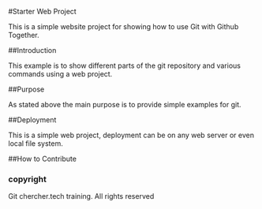 #Starter Web Project

This is a simple website project for showing how to use Git with Github Together.

##Introduction

This example is to show different parts of the git repository and various commands using a web project.

##Purpose

As stated above the main purpose is to provide simple examples for git.

##Deployment

This is a simple web project, deployment can be on any web server or even local file system.

##How to Contribute

### copyright

Git chercher.tech training. All rights reserved
